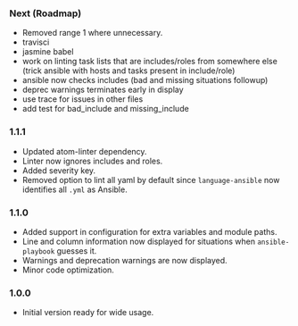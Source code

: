 ### Next (Roadmap)
- Removed range 1 where unnecessary.
- travisci
- jasmine babel
- work on linting task lists that are includes/roles from somewhere else (trick ansible with hosts and tasks present in include/role)
- ansible now checks includes (bad and missing situations followup)
- deprec warnings terminates early in display
- use trace for issues in other files
- add test for bad_include and missing_include

### 1.1.1
- Updated atom-linter dependency.
- Linter now ignores includes and roles.
- Added severity key.
- Removed option to lint all yaml by default since `language-ansible` now identifies all `.yml` as Ansible.

### 1.1.0
- Added support in configuration for extra variables and module paths.
- Line and column information now displayed for situations when `ansible-playbook` guesses it.
- Warnings and deprecation warnings are now displayed.
- Minor code optimization.

### 1.0.0
- Initial version ready for wide usage.

